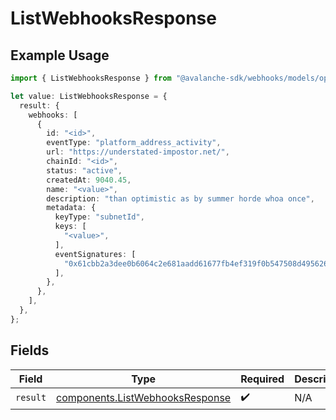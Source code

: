# ListWebhooksResponse

## Example Usage

```typescript
import { ListWebhooksResponse } from "@avalanche-sdk/webhooks/models/operations";

let value: ListWebhooksResponse = {
  result: {
    webhooks: [
      {
        id: "<id>",
        eventType: "platform_address_activity",
        url: "https://understated-impostor.net/",
        chainId: "<id>",
        status: "active",
        createdAt: 9040.45,
        name: "<value>",
        description: "than optimistic as by summer horde whoa once",
        metadata: {
          keyType: "subnetId",
          keys: [
            "<value>",
          ],
          eventSignatures: [
            "0x61cbb2a3dee0b6064c2e681aadd61677fb4ef319f0b547508d495626f5a62f64",
          ],
        },
      },
    ],
  },
};
```

## Fields

| Field                                                                              | Type                                                                               | Required                                                                           | Description                                                                        |
| ---------------------------------------------------------------------------------- | ---------------------------------------------------------------------------------- | ---------------------------------------------------------------------------------- | ---------------------------------------------------------------------------------- |
| `result`                                                                           | [components.ListWebhooksResponse](../../models/components/listwebhooksresponse.md) | :heavy_check_mark:                                                                 | N/A                                                                                |